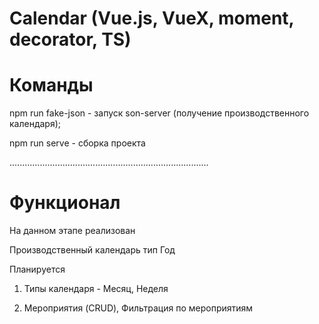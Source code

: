 # Calendar (Vue.js, VueX, moment, decorator, TS)


# Команды

npm run fake-json - запуск son-server (получение производственного календаря);

npm run serve - сборка проекта

...............................................................................

# Функционал

На данном этапе реализован

Производственный календарь тип Год

Планируется

1. Типы календаря - Месяц, Неделя

2. Мероприятия (CRUD), Фильтрация по мероприятиям
